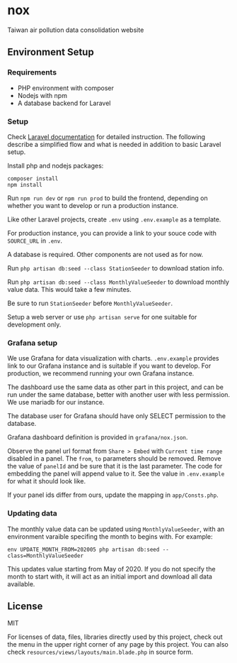 # nox

Taiwan air pollution data consolidation website

## Environment Setup

### Requirements

* PHP environment with composer
* Nodejs with npm
* A database backend for Laravel

### Setup

Check [Laravel documentation](https://laravel.com/docs/7.x) for detailed instruction. The following describe a simplified flow and what is needed in addition to basic Laravel setup.

Install php and nodejs packages:

```
composer install
npm install
```

Run `npm run dev` or `npm run prod` to build the frontend, depending on whether you want to develop or run a production instance.

Like other Laravel projects, create `.env` using `.env.example` as a template.

For production instance, you can provide a link to your souce code with `SOURCE_URL` in `.env`.

A database is required. Other components are not used as for now.

Run `php artisan db:seed --class StationSeeder` to download station info.

Run `php artisan db:seed --class MonthlyValueSeeder` to download monthly value data. This would take a few minutes.

Be sure to run `StationSeeder` before `MonthlyValueSeeder`.

Setup a web server or use `php artisan serve` for one suitable for development only.

### Grafana setup

We use Grafana for data visualization with charts. `.env.example` provides link to our Grafana instance and is suitable if you want to develop. For production, we recommend running your own Grafana instance.

The dashboard use the same data as other part in this project, and can be run under the same database, better with another user with less permission. We use mariadb for our instance.

The database user for Grafana should have only SELECT permission to the database.

Grafana dashboard definition is provided in `grafana/nox.json`.

Observe the panel url format from `Share > Embed` with `Current time range` disabled in a panel. The `from`, `to` parameters should be removed. Remove the value of `panelId` and be sure that it is the last parameter. The code for embedding the panel will append value to it. See the value in `.env.example` for what it should look like.

If your panel ids differ from ours, update the mapping in `app/Consts.php`.

### Updating data

The monthly value data can be updated using `MonthlyValueSeeder`, with an environment varaible specifing the month to begins with. For example:

```
env UPDATE_MONTH_FROM=202005 php artisan db:seed --class=MonthlyValueSeeder
```

This updates value starting from May of 2020. If you do not specify the month to start with, it will act as an initial import and download all data available.

## License

MIT

For licenses of data, files, libraries directly used by this project, check out the menu in the upper right corner of any page by this project. You can also check `resources/views/layouts/main.blade.php` in source form.
